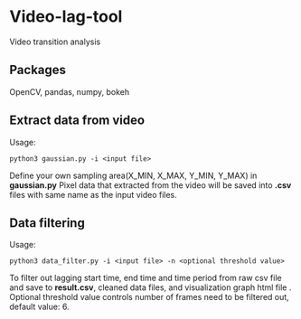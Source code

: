 # Video-lag-tool
Video transition analysis

## Packages
OpenCV, pandas, numpy, bokeh

## Extract data from video
Usage:
```
python3 gaussian.py -i <input file>
```
Define your own sampling area(X_MIN, X_MAX, Y_MIN, Y_MAX) in **gaussian.py** Pixel data that extracted from the video will be saved into **.csv** files with same name as the input video files.

## Data filtering
Usage:
```
python3 data_filter.py -i <input file> -n <optional threshold value>
```
To filter out lagging start time, end time and time period from raw csv file and save to **result.csv**, cleaned data files, and visualization graph html file . Optional threshold value controls number of frames need to be filtered out, default value: 6.
